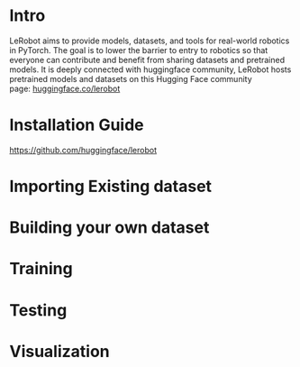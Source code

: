 # Intro
LeRobot aims to provide models, datasets, and tools for real-world robotics in PyTorch. The goal is to lower the barrier to entry to robotics so that everyone can contribute and benefit from sharing datasets and pretrained models.
It is deeply connected with huggingface community, LeRobot hosts pretrained models and datasets on this Hugging Face community page: [huggingface.co/lerobot](https://huggingface.co/lerobot)
# Installation Guide

https://github.com/huggingface/lerobot

# Importing Existing dataset

# Building your own dataset

# Training 

# Testing

# Visualization

